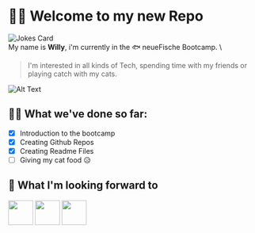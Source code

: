 # 👋🏼 Welcome to my new Repo
![Jokes Card](https://readme-jokes.vercel.app/api?hideBorder)
\
My name is **Willy**, i'm currently in the 🐟 neueFische Bootcamp. 
\
> I'm interested in all kinds of Tech, spending time with my friends or playing catch with my cats. 

![Alt Text](/giphy-downsized-large.gif)

## ✍🏻 What we've done so far:
- [x] Introduction to the bootcamp
- [x] Creating Github Repos
- [x] Creating Readme Files
- [ ] Giving my cat food 😥

## 👀 What I'm looking forward to
<img src="https://cdn.jsdelivr.net/gh/devicons/devicon/icons/javascript/javascript-plain.svg" width="50px"/> <img src="https://cdn.jsdelivr.net/gh/devicons/devicon/icons/react/react-original.svg" width="50px"/> <img src="https://cdn.jsdelivr.net/gh/devicons/devicon/icons/git/git-original-wordmark.svg" width="50px"/>

                          
          
